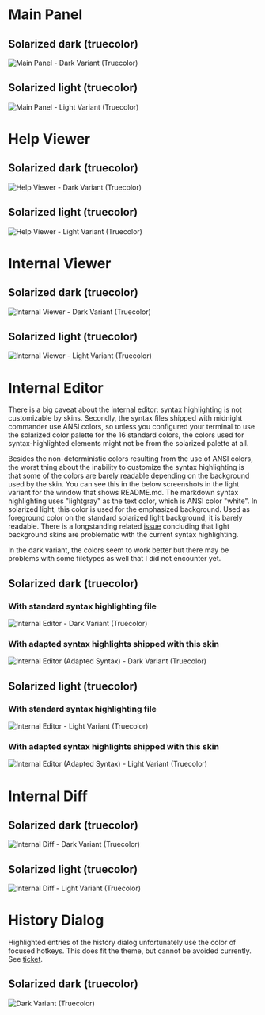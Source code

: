 # Main Panel
## Solarized dark (truecolor)
![Main Panel - Dark Variant (Truecolor)](dark-truecolor.png)
## Solarized light (truecolor)
![Main Panel - Light Variant (Truecolor)](light-truecolor.png)

# Help Viewer
## Solarized dark (truecolor)
![Help Viewer - Dark Variant (Truecolor)](dark-truecolor-help.png)
## Solarized light (truecolor)
![Help Viewer - Light Variant (Truecolor)](light-truecolor-help.png)

# Internal Viewer
## Solarized dark (truecolor)
![Internal Viewer - Dark Variant (Truecolor)](dark-truecolor-internalviewer.png)
## Solarized light (truecolor)
![Internal Viewer - Light Variant (Truecolor)](light-truecolor-internalviewer.png)

# Internal Editor

There is a big caveat about the internal editor: syntax highlighting is not customizable by skins. Secondly, the syntax
files shipped with midnight commander use ANSI colors, so unless you configured your terminal to use the solarized color
palette for the 16 standard colors, the colors used for syntax-highlighted elements might not be from the solarized
palette at all.

Besides the non-deterministic colors resulting from the use of ANSI colors, the worst thing about the inability to
customize the syntax highlighting is that some of the colors are barely readable depending on the background used by the
skin. You can see this in the below screenshots in the light variant for the window that shows README.md. The markdown
syntax highlighting uses "lightgray" as the text color, which is ANSI color "white". In solarized light, this color is
used for the emphasized background. Used as foreground color on the standard solarized light background, it is barely
readable. There is a longstanding related [issue](https://midnight-commander.org/ticket/2172) concluding that light
background skins are problematic with the current syntax highlighting.

In the dark variant, the colors seem to work better but there may be problems with some filetypes as well that I did not
encounter yet.

## Solarized dark (truecolor)
### With standard syntax highlighting file
![Internal Editor - Dark Variant (Truecolor)](dark-truecolor-editor.png)
### With adapted syntax highlights shipped with this skin
![Internal Editor (Adapted Syntax) - Dark Variant (Truecolor)](dark-truecolor-editor-customsyntax.png)

## Solarized light (truecolor)
### With standard syntax highlighting file
![Internal Editor - Light Variant (Truecolor)](light-truecolor-editor.png)
### With adapted syntax highlights shipped with this skin
![Internal Editor (Adapted Syntax) - Light Variant (Truecolor)](light-truecolor-editor-customsyntax.png)

# Internal Diff
## Solarized dark (truecolor)
![Internal Diff - Dark Variant (Truecolor)](dark-truecolor-diff.png)
## Solarized light (truecolor)
![Internal Diff - Light Variant (Truecolor)](light-truecolor-diff.png)

# History Dialog
Highlighted entries of the history dialog unfortunately use the color of focused hotkeys. This does fit the theme, but
cannot be avoided currently. See [ticket](https://midnight-commander.org/ticket/3160).

## Solarized dark (truecolor)
![Dark Variant (Truecolor)](dark-truecolor-history-dialog.png)

<!-- vim: set ts=4 sw=4 expandtab fenc=utf8 ff=unix tw=120: -->
